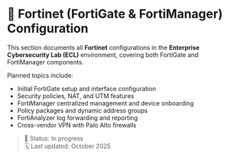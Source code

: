 # 🧰 Fortinet (FortiGate & FortiManager) Configuration

This section documents all **Fortinet** configurations in the **Enterprise Cybersecurity Lab (ECL)** environment, covering both FortiGate and FortiManager components.

Planned topics include:
- Initial FortiGate setup and interface configuration  
- Security policies, NAT, and UTM features  
- FortiManager centralized management and device onboarding  
- Policy packages and dynamic address groups  
- FortiAnalyzer log forwarding and reporting  
- Cross-vendor VPN with Palo Alto firewalls  

> 🔧 Status: In progress  
> 🗓️ Last updated: October 2025

